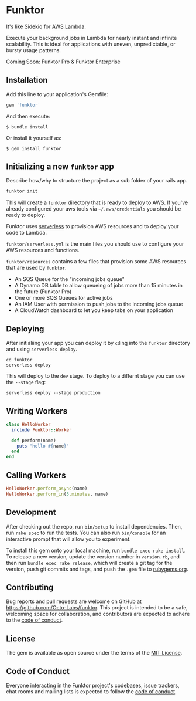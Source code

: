# Funktor

It's like [Sidekiq](https://sidekiq.org/) for [AWS Lambda](https://aws.amazon.com/lambda/).

Execute your background jobs in Lambda for nearly instant and infinite scalability. This is ideal for
applications with uneven, unpredictable, or bursty usage patterns.

Coming Soon: Funktor Pro & Funktor Enterprise

## Installation

Add this line to your application's Gemfile:

```ruby
gem 'funktor'
```

And then execute:

    $ bundle install

Or install it yourself as:

    $ gem install funktor

## Initializing a new `funktor` app

Describe how/why to structure the project as a sub folder of your rails app.

```bash
funktor init
```

This will create a `funktor` directory that is ready to deploy to AWS. If you've already configured
your aws tools via `~/.aws/credentials` you should be ready to deploy.

Funktor uses [serverless](https://www.serverless.com/) to provision AWS resources and to deploy your
code to Lambda.

`funktor/serverless.yml` is the main files you should use to configure your AWS resources and functions.

`funktor/resources` contains a few files that provision some AWS resources that are used by `funktor`.
* An SQS Queue for the "incoming jobs queue"
* A Dynamo DB table to allow queueing of jobs more than 15 minutes in the future (Funktor Pro)
* One or more SQS Queues for active jobs
* An IAM User with permission to push jobs to the incoming jobs queue
* A CloudWatch dashboard to let you keep tabs on your application

## Deploying

After initialiing your app you can deploy it by `cd`ing into the `funktor` directory and using
`serverless deploy`.

```
cd funktor
serverless deploy
```

This will deploy to the `dev` stage. To deploy to a differnt stage you can use the `--stage` flag:

```
serverless deploy --stage production
```

## Writing Workers


```ruby
class HelloWorker
  include Funktor::Worker

  def perform(name)
    puts "hello #{name}"
  end
end
```

## Calling Workers

```ruby
HelloWorker.perform_async(name)
HelloWorker.perform_in(5.minutes, name)
```

## Development

After checking out the repo, run `bin/setup` to install dependencies. Then, run `rake spec` to run the tests. You can also run `bin/console` for an interactive prompt that will allow you to experiment.

To install this gem onto your local machine, run `bundle exec rake install`. To release a new version, update the version number in `version.rb`, and then run `bundle exec rake release`, which will create a git tag for the version, push git commits and tags, and push the `.gem` file to [rubygems.org](https://rubygems.org).

## Contributing

Bug reports and pull requests are welcome on GitHub at https://github.com/Octo-Labs/funktor. This project is intended to be a safe, welcoming space for collaboration, and contributors are expected to adhere to the [code of conduct](https://github.com/[USERNAME]/funktor/blob/master/CODE_OF_CONDUCT.md).


## License

The gem is available as open source under the terms of the [MIT License](https://opensource.org/licenses/MIT).

## Code of Conduct

Everyone interacting in the Funktor project's codebases, issue trackers, chat rooms and mailing lists is expected to follow the [code of conduct](https://github.com/Octo-Labs/funktor/blob/master/CODE_OF_CONDUCT.md).
